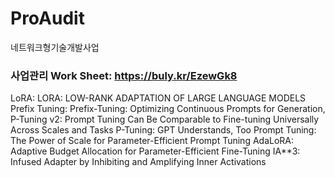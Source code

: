 # ProAudit
네트워크형기술개발사업

### 사업관리 Work Sheet:  https://buly.kr/EzewGk8

LoRA: LORA: LOW-RANK ADAPTATION OF LARGE LANGUAGE MODELS
Prefix Tuning: Prefix-Tuning: Optimizing Continuous Prompts for Generation, P-Tuning v2: Prompt Tuning Can Be Comparable to Fine-tuning Universally Across Scales and Tasks
P-Tuning: GPT Understands, Too
Prompt Tuning: The Power of Scale for Parameter-Efficient Prompt Tuning
AdaLoRA: Adaptive Budget Allocation for Parameter-Efficient Fine-Tuning
IA**3: Infused Adapter by Inhibiting and Amplifying Inner Activations

